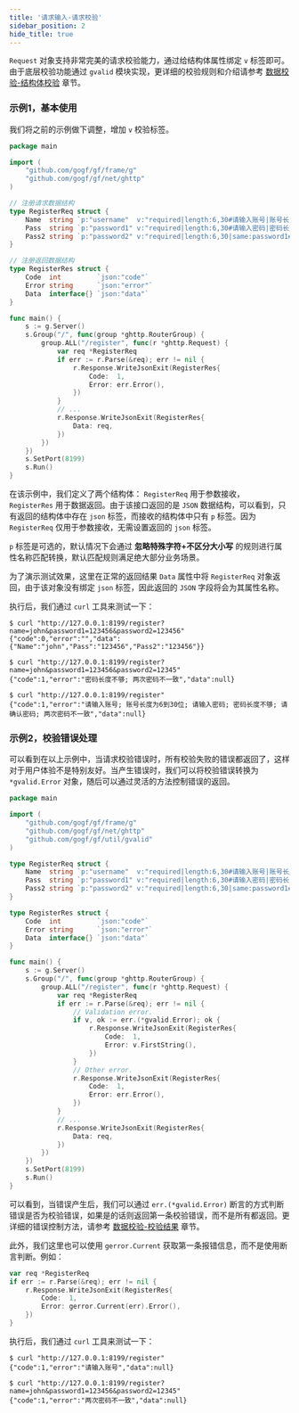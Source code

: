 ```yaml
---
title: '请求输入-请求校验'
sidebar_position: 2
hide_title: true
---
```


`Request` 对象支持非常完美的请求校验能力，通过给结构体属性绑定 `v` 标签即可。由于底层校验功能通过 `gvalid` 模块实现，更详细的校验规则和介绍请参考 [数据校验-结构体校验](output/goframe-v1.15-md/核心组件/数据校验/数据校验-结构体校验) 章节。

### 示例1，基本使用

我们将之前的示例做下调整，增加 `v` 校验标签。

```go
package main

import (
	"github.com/gogf/gf/frame/g"
	"github.com/gogf/gf/net/ghttp"
)

// 注册请求数据结构
type RegisterReq struct {
	Name  string `p:"username"  v:"required|length:6,30#请输入账号|账号长度为:min到:max位"`
	Pass  string `p:"password1" v:"required|length:6,30#请输入密码|密码长度不够"`
	Pass2 string `p:"password2" v:"required|length:6,30|same:password1#请确认密码|密码长度不够|两次密码不一致"`
}

// 注册返回数据结构
type RegisterRes struct {
	Code  int         `json:"code"`
	Error string      `json:"error"`
	Data  interface{} `json:"data"`
}

func main() {
	s := g.Server()
	s.Group("/", func(group *ghttp.RouterGroup) {
		group.ALL("/register", func(r *ghttp.Request) {
			var req *RegisterReq
			if err := r.Parse(&req); err != nil {
				r.Response.WriteJsonExit(RegisterRes{
					Code:  1,
					Error: err.Error(),
				})
			}
			// ...
			r.Response.WriteJsonExit(RegisterRes{
				Data: req,
			})
		})
	})
	s.SetPort(8199)
	s.Run()
}
```

在该示例中，我们定义了两个结构体： `RegisterReq` 用于参数接收， `RegisterRes` 用于数据返回。由于该接口返回的是 `JSON` 数据结构，可以看到，只有返回的结构体中存在 `json` 标签，而接收的结构体中只有 `p` 标签。因为 `RegisterReq` 仅用于参数接收，无需设置返回的 `json` 标签。

`p` 标签是可选的，默认情况下会通过 **忽略特殊字符+不区分大小写** 的规则进行属性名称匹配转换，默认匹配规则满足绝大部分业务场景。

为了演示测试效果，这里在正常的返回结果 `Data` 属性中将 `RegisterReq` 对象返回，由于该对象没有绑定 `json` 标签，因此返回的 `JSON` 字段将会为其属性名称。

执行后，我们通过 `curl` 工具来测试一下：

```undefined
$ curl "http://127.0.0.1:8199/register?name=john&password1=123456&password2=123456"
{"code":0,"error":"","data":{"Name":"john","Pass":"123456","Pass2":"123456"}}

$ curl "http://127.0.0.1:8199/register?name=john&password1=123456&password2=12345"
{"code":1,"error":"密码长度不够; 两次密码不一致","data":null}

$ curl "http://127.0.0.1:8199/register"
{"code":1,"error":"请输入账号; 账号长度为6到30位; 请输入密码; 密码长度不够; 请确认密码; 两次密码不一致","data":null}

```

### 示例2，校验错误处理

可以看到在以上示例中，当请求校验错误时，所有校验失败的错误都返回了，这样对于用户体验不是特别友好。当产生错误时，我们可以将校验错误转换为 `*gvalid.Error` 对象，随后可以通过灵活的方法控制错误的返回。

```go
package main

import (
	"github.com/gogf/gf/frame/g"
	"github.com/gogf/gf/net/ghttp"
	"github.com/gogf/gf/util/gvalid"
)

type RegisterReq struct {
	Name  string `p:"username"  v:"required|length:6,30#请输入账号|账号长度为:min到:max位"`
	Pass  string `p:"password1" v:"required|length:6,30#请输入密码|密码长度不够"`
	Pass2 string `p:"password2" v:"required|length:6,30|same:password1#请确认密码|密码长度不够|两次密码不一致"`
}

type RegisterRes struct {
	Code  int         `json:"code"`
	Error string      `json:"error"`
	Data  interface{} `json:"data"`
}

func main() {
	s := g.Server()
	s.Group("/", func(group *ghttp.RouterGroup) {
		group.ALL("/register", func(r *ghttp.Request) {
			var req *RegisterReq
			if err := r.Parse(&req); err != nil {
				// Validation error.
				if v, ok := err.(*gvalid.Error); ok {
					r.Response.WriteJsonExit(RegisterRes{
						Code:  1,
						Error: v.FirstString(),
					})
				}
				// Other error.
				r.Response.WriteJsonExit(RegisterRes{
					Code:  1,
					Error: err.Error(),
				})
			}
			// ...
			r.Response.WriteJsonExit(RegisterRes{
				Data: req,
			})
		})
	})
	s.SetPort(8199)
	s.Run()
}
```

可以看到，当错误产生后，我们可以通过 `err.(*gvalid.Error)` 断言的方式判断错误是否为校验错误，如果是的话则返回第一条校验错误，而不是所有都返回。更详细的错误控制方法，请参考 [数据校验-校验结果](output/goframe-v1.15-md/核心组件/数据校验/数据校验-校验结果) 章节。

此外，我们这里也可以使用 `gerror.Current` 获取第一条报错信息，而不是使用断言判断。例如：

```go
var req *RegisterReq
if err := r.Parse(&req); err != nil {
	r.Response.WriteJsonExit(RegisterRes{
		Code:  1,
		Error: gerror.Current(err).Error(),
	})
}
```

执行后，我们通过 `curl` 工具来测试一下：

```undefined
$ curl "http://127.0.0.1:8199/register"
{"code":1,"error":"请输入账号","data":null}

$ curl "http://127.0.0.1:8199/register?name=john&password1=123456&password2=12345"
{"code":1,"error":"两次密码不一致","data":null}

```